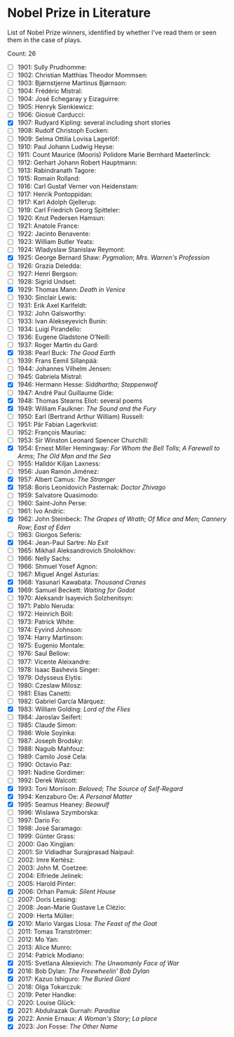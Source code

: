 # Nobel Prize in Literature

List of Nobel Prize winners, identified by whether I've read them or seen them
in the case of plays.

Count: 26

- [ ] 1901: Sully Prudhomme:
- [ ] 1902: Christian Matthias Theodor Mommsen:
- [ ] 1903: Bjørnstjerne Martinus Bjørnson:
- [ ] 1904: Frédéric Mistral:
- [ ] 1904: José Echegaray y Eizaguirre:
- [ ] 1905: Henryk Sienkiewicz:
- [ ] 1906: Giosuè Carducci:
- [x] 1907: Rudyard Kipling: several including short stories
- [ ] 1908: Rudolf Christoph Eucken:
- [ ] 1909: Selma Ottilia Lovisa Lagerlöf:
- [ ] 1910: Paul Johann Ludwig Heyse:
- [ ] 1911: Count Maurice (Mooris) Polidore Marie Bernhard Maeterlinck:
- [ ] 1912: Gerhart Johann Robert Hauptmann:
- [ ] 1913: Rabindranath Tagore:
- [ ] 1915: Romain Rolland:
- [ ] 1916: Carl Gustaf Verner von Heidenstam:
- [ ] 1917: Henrik Pontoppidan:
- [ ] 1917: Karl Adolph Gjellerup:
- [ ] 1919: Carl Friedrich Georg Spitteler:
- [ ] 1920: Knut Pedersen Hamsun:
- [ ] 1921: Anatole France:
- [ ] 1922: Jacinto Benavente:
- [ ] 1923: William Butler Yeats:
- [ ] 1924: Wladyslaw Stanislaw Reymont:
- [x] 1925: George Bernard Shaw: _Pygmalion_; _Mrs. Warren's Profession_
- [ ] 1926: Grazia Deledda:
- [ ] 1927: Henri Bergson:
- [ ] 1928: Sigrid Undset:
- [x] 1929: Thomas Mann: _Death in Venice_
- [ ] 1930: Sinclair Lewis:
- [ ] 1931: Erik Axel Karlfeldt:
- [ ] 1932: John Galsworthy:
- [ ] 1933: Ivan Alekseyevich Bunin:
- [ ] 1934: Luigi Pirandello:
- [ ] 1936: Eugene Gladstone O’Neill:
- [ ] 1937: Roger Martin du Gard:
- [x] 1938: Pearl Buck: _The Good Earth_
- [ ] 1939: Frans Eemil Sillanpää:
- [ ] 1944: Johannes Vilhelm Jensen:
- [ ] 1945: Gabriela Mistral:
- [x] 1946: Hermann Hesse: _Siddhartha_; _Steppenwolf_
- [ ] 1947: André Paul Guillaume Gide:
- [x] 1948: Thomas Stearns Eliot: several poems
- [x] 1949: William Faulkner: _The Sound and the Fury_
- [ ] 1950: Earl (Bertrand Arthur William) Russell:
- [ ] 1951: Pär Fabian Lagerkvist:
- [ ] 1952: François Mauriac:
- [ ] 1953: Sir Winston Leonard Spencer Churchill:
- [x] 1954: Ernest Miller Hemingway: _For Whom the Bell Tolls_; _A Farewell to Arms_; _The Old Man and the Sea_
- [ ] 1955: Halldór Kiljan Laxness:
- [ ] 1956: Juan Ramón Jiménez:
- [x] 1957: Albert Camus: _The Stranger_
- [x] 1958: Boris Leonidovich Pasternak: _Doctor Zhivago_
- [ ] 1959: Salvatore Quasimodo:
- [ ] 1960: Saint-John Perse:
- [ ] 1961: Ivo Andric:
- [x] 1962: John Steinbeck: _The Grapes of Wrath_; _Of Mice and Men_; _Cannery Row_; _East of Eden_
- [ ] 1963: Giorgos Seferis:
- [x] 1964: Jean-Paul Sartre: _No Exit_
- [ ] 1965: Mikhail Aleksandrovich Sholokhov:
- [ ] 1966: Nelly Sachs:
- [ ] 1966: Shmuel Yosef Agnon:
- [ ] 1967: Miguel Angel Asturias:
- [x] 1968: Yasunari Kawabata: _Thousand Cranes_
- [x] 1969: Samuel Beckett: _Waiting for Godot_
- [ ] 1970: Aleksandr Isayevich Solzhenitsyn:
- [ ] 1971: Pablo Neruda:
- [ ] 1972: Heinrich Böll:
- [ ] 1973: Patrick White:
- [ ] 1974: Eyvind Johnson:
- [ ] 1974: Harry Martinson:
- [ ] 1975: Eugenio Montale:
- [ ] 1976: Saul Bellow:
- [ ] 1977: Vicente Aleixandre:
- [ ] 1978: Isaac Bashevis Singer:
- [ ] 1979: Odysseus Elytis:
- [ ] 1980: Czeslaw Milosz:
- [ ] 1981: Elias Canetti:
- [ ] 1982: Gabriel García Márquez:
- [x] 1983: William Golding: _Lord of the Flies_
- [ ] 1984: Jaroslav Seifert:
- [ ] 1985: Claude Simon:
- [ ] 1986: Wole Soyinka:
- [ ] 1987: Joseph Brodsky:
- [ ] 1988: Naguib Mahfouz:
- [ ] 1989: Camilo José Cela:
- [ ] 1990: Octavio Paz:
- [ ] 1991: Nadine Gordimer:
- [ ] 1992: Derek Walcott:
- [x] 1993: Toni Morrison: _Beloved_; _The Source of Self-Regard_
- [x] 1994: Kenzaburo Oe: _A Personal Matter_
- [x] 1995: Seamus Heaney: _Beowulf_
- [ ] 1996: Wislawa Szymborska:
- [ ] 1997: Dario Fo:
- [ ] 1998: José Saramago:
- [ ] 1999: Günter Grass:
- [ ] 2000: Gao Xingjian:
- [ ] 2001: Sir Vidiadhar Surajprasad Naipaul:
- [ ] 2002: Imre Kertész:
- [ ] 2003: John M. Coetzee:
- [ ] 2004: Elfriede Jelinek:
- [ ] 2005: Harold Pinter:
- [x] 2006: Orhan Pamuk: _Silent House_
- [ ] 2007: Doris Lessing:
- [ ] 2008: Jean-Marie Gustave Le Clézio:
- [ ] 2009: Herta Müller:
- [x] 2010: Mario Vargas Llosa: _The Feast of the Goat_
- [ ] 2011: Tomas Tranströmer:
- [ ] 2012: Mo Yan:
- [ ] 2013: Alice Munro:
- [ ] 2014: Patrick Modiano:
- [x] 2015: Svetlana Alexievich: _The Unwomanly Face of War_
- [x] 2016: Bob Dylan: _The Freewheelin' Bob Dylan_
- [x] 2017: Kazuo Ishiguro: _The Buried Giant_
- [ ] 2018: Olga Tokarczuk:
- [ ] 2019: Peter Handke:
- [ ] 2020: Louise Glück:
- [x] 2021: Abdulrazak Gurnah: _Paradise_
- [x] 2022: Annie Ernaux: _A Woman's Story_; _La place_
- [x] 2023: Jon Fosse: _The Other Name_
